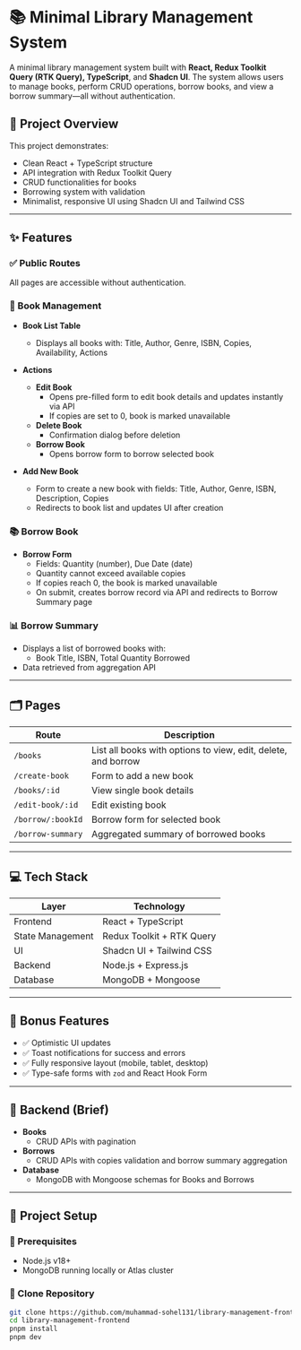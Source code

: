 # 📚 Minimal Library Management System

A minimal library management system built with **React, Redux Toolkit Query (RTK Query), TypeScript**, and **Shadcn UI**. The system allows users to manage books, perform CRUD operations, borrow books, and view a borrow summary—all without authentication.

## 🚀 Project Overview

This project demonstrates:

- Clean React + TypeScript structure
- API integration with Redux Toolkit Query
- CRUD functionalities for books
- Borrowing system with validation
- Minimalist, responsive UI using Shadcn UI and Tailwind CSS

---

## ✨ Features

### ✅ Public Routes

All pages are accessible without authentication.

### 📖 Book Management

- **Book List Table**
  - Displays all books with: Title, Author, Genre, ISBN, Copies, Availability, Actions
- **Actions**
  - **Edit Book**
    - Opens pre-filled form to edit book details and updates instantly via API
    - If copies are set to 0, book is marked unavailable
  - **Delete Book**
    - Confirmation dialog before deletion
  - **Borrow Book**
    - Opens borrow form to borrow selected book

- **Add New Book**
  - Form to create a new book with fields: Title, Author, Genre, ISBN, Description, Copies
  - Redirects to book list and updates UI after creation

### 📚 Borrow Book

- **Borrow Form**
  - Fields: Quantity (number), Due Date (date)
  - Quantity cannot exceed available copies
  - If copies reach 0, the book is marked unavailable
  - On submit, creates borrow record via API and redirects to Borrow Summary page

### 📊 Borrow Summary

- Displays a list of borrowed books with:
  - Book Title, ISBN, Total Quantity Borrowed
- Data retrieved from aggregation API

---

## 🗂️ Pages

| Route | Description |
|-------|-------------|
| `/books` | List all books with options to view, edit, delete, and borrow |
| `/create-book` | Form to add a new book |
| `/books/:id` | View single book details |
| `/edit-book/:id` | Edit existing book |
| `/borrow/:bookId` | Borrow form for selected book |
| `/borrow-summary` | Aggregated summary of borrowed books |

---

## 💻 Tech Stack

| Layer | Technology |
|-------|------------|
| Frontend | React + TypeScript |
| State Management | Redux Toolkit + RTK Query |
| UI | Shadcn UI + Tailwind CSS |
| Backend | Node.js + Express.js |
| Database | MongoDB + Mongoose |

---

## 🌟 Bonus Features

- ✅ Optimistic UI updates
- ✅ Toast notifications for success and errors
- ✅ Fully responsive layout (mobile, tablet, desktop)
- ✅ Type-safe forms with `zod` and React Hook Form

---

## 🔧 Backend (Brief)

- **Books**
  - CRUD APIs with pagination
- **Borrows**
  - CRUD APIs with copies validation and borrow summary aggregation
- **Database**
  - MongoDB with Mongoose schemas for Books and Borrows

---

## 📂 Project Setup

### 🚨 Prerequisites

- Node.js v18+
- MongoDB running locally or Atlas cluster

### 🔗 Clone Repository

```bash
git clone https://github.com/muhammad-sohel131/library-management-frontend.git
cd library-management-frontend
pnpm install
pnpm dev
```